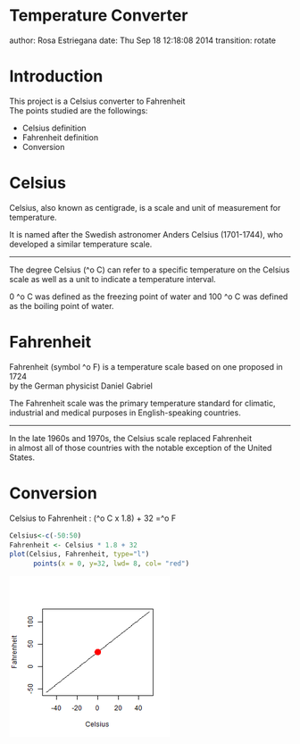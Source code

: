 Temperature Converter
========================================================
author: Rosa Estriegana
date: Thu Sep 18 12:18:08 2014
transition: rotate

Introduction
========================================================

This project is a Celsius converter to Fahrenheit  
The points studied are the followings:

- Celsius definition  
- Fahrenheit definition  
- Conversion  

Celsius
========================================================
Celsius, also known as centigrade, is a scale and unit of measurement for temperature. 

It is named after the Swedish astronomer Anders Celsius (1701-1744), who developed a similar temperature scale. 
***
The degree Celsius (^o C) can refer to a specific temperature on the Celsius scale as well as a unit to indicate a temperature interval. 

0 ^o C was defined as the freezing point of water and 100 ^o C was defined as the boiling point of water.


Fahrenheit
========================================================

Fahrenheit (symbol ^o F) is a temperature scale based on one proposed in 1724  
by the German physicist Daniel Gabriel   

The Fahrenheit scale was the primary temperature standard for climatic,  
industrial and medical purposes in English-speaking countries.
*** 
In the late 1960s and 1970s, the Celsius scale replaced Fahrenheit  
in almost all of those countries with the notable exception of the United States.

Conversion
========================================================
Celsius to Fahrenheit : (^o C x 1.8) + 32 =^o F  

```r
Celsius<-c(-50:50)
Fahrenheit <- Celsius * 1.8 + 32
plot(Celsius, Fahrenheit, type="l")
      points(x = 0, y=32, lwd= 8, col= "red")
```

![plot of chunk unnamed-chunk-1](project-figure/unnamed-chunk-1.png) 
